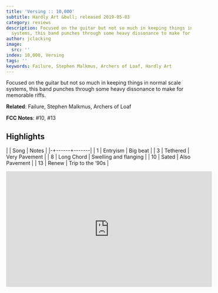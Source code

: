 ```yaml
---
title: 'Versing :: 10,000'
subtitle: Hardly Art &bull; released 2019-05-03
category: reviews
description: Focused on the guitar but not so much in keeping things in normal scale
  systems, this band punches through some heavy dissonance to make for memorable riffs.
author: jclacking
image:
  src: ''
index: 10,000, Versing
tags: ''
keywords: Failure, Stephen Malkmus, Archers of Loaf, Hardly Art
---
```

Focused on the guitar but not so much in keeping things in normal scale systems, this band punches through some heavy dissonance to make for memorable riffs.<!--more-->

**Related**: Failure, Stephen Malkmus, Archers of Loaf

**FCC Notes**: #10, #13

## Highlights

| | Song | Notes |
|-+------+-------|
| 1 | Entryism | Big beat |
| 3 | Tethered | Very Pavement |
| 8 | Long Chord | Swelling and flanging |
| 10 | Sated | Also Pavement |
| 13 | Renew | Trip to the ‘90s |

<div class="tlo-detail-video"><iframe width="560" height="315" src="https://www.youtube.com/embed/Yg62iNAbphI" frameborder="0" allow="autoplay; encrypted-media" allowfullscreen></iframe></div>

